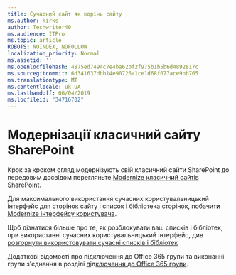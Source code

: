 ```yaml
---
title: Сучасний сайт як корінь сайту
ms.author: kirks
author: Techwriter40
ms.audience: ITPro
ms.topic: article
ROBOTS: NOINDEX, NOFOLLOW
localization_priority: Normal
ms.assetid: ''
ms.openlocfilehash: 4875ed7494c7e4ba62bf2f975b1b5b6d4892817c
ms.sourcegitcommit: 6d341637dbb14e90726a1ce1d68f077ace9bb765
ms.translationtype: MT
ms.contentlocale: uk-UA
ms.lasthandoff: 06/04/2019
ms.locfileid: "34716702"
---
```

# <a name="modernize-classic-sharepoint-site"></a>Модернізації класичний сайту SharePoint

Крок за кроком огляд модернізують свій класичний сайти SharePoint до передовим досвідом перегляньте [Modernize класичний сайтів SharePoint](https://docs.microsoft.com/en-us/sharepoint/dev/transform/modernize-classic-sites).

Для максимального використання сучасних користувальницький інтерфейс для сторінок сайту і список і бібліотека сторінок, побачити [Modernize інтерфейсу користувача](https://docs.microsoft.com/en-us/sharepoint/dev/transform/modernize-userinterface). 

Щоб дізнатися більше про те, як розблокувати ваш списків і бібліотек, при використанні сучасних користувальницький інтерфейс, див [розгорнути використовувати сучасні списків і бібліотек](https://docs.microsoft.com/en-us/sharepoint/dev/transform/modernize-userinterface-lists-and-libraries)

Додаткові відомості про підключення до Office 365 групи та виконанні групи з'єднання в розділі [підключення до Office 365 групи](https://docs.microsoft.com/en-us/sharepoint/dev/transform/modernize-connect-to-office365-group).
